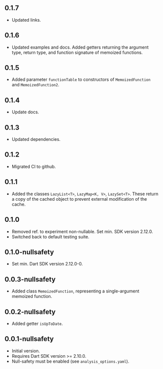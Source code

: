 ## 0.1.7

- Updated links.

## 0.1.6

- Updated examples and docs. Added getters returning the argument type,
  return type, and function signature of memoized functions.

## 0.1.5

- Added parameter `functionTable` to constructors of `MemoizedFunction`
  and `MemoizedFunction2`.

## 0.1.4

- Update docs.

## 0.1.3

- Updated dependencies.

## 0.1.2

- Migrated CI to github.

## 0.1.1

- Added the classes `LazyList<T>`, `LazyMap<K, V>`, `LazySet<T>`.
  These return a copy of the cached object to prevent external modification
  of the cache.

## 0.1.0

- Removed ref. to experiment non-nullable. Set min. SDK version 2.12.0.
- Switched back to default testing suite.

## 0.1.0-nullsafety

- Set min. Dart SDK version 2.12.0-0.

## 0.0.3-nullsafety

- Added class `MemoizedFunction`, representing a single-argument memoized function.

## 0.0.2-nullsafety

- Added getter `isUpToDate`.

## 0.0.1-nullsafety

- Initial version.
- Requires Dart SDK version >= 2.10.0.
- Null-safety must be enabled (see `analysis_options.yaml`).
